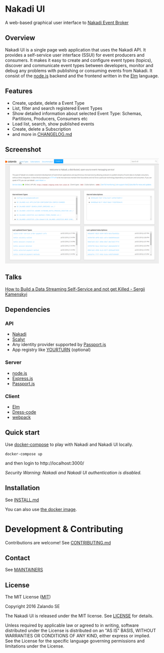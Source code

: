 # Nakadi UI
A web-based graphical user interface to [Nakadi Event Broker](https://nakadi.io)

## Overview
Nakadi UI is a single page web application that uses the Nakadi API.
It provides a self-service user interface (SSUI) for event producers and consumers.
It makes it easy to create and configure event types (topics), discover and communicate event types
between developers, monitor and debug any problems with publishing or consuming events from Nakadi.
It consist of the [node.js](https://nodejs.org) backend and the frontend written in the  [Elm](http://elm-lang.org) language.

## Features
* Create, update, delete a Event Type
* List, filter and search registered Event Types
* Show detailed information about selected Event Type: Schemas, Partitions, Producers, Consumers etc
* Load list, search, show published events
* Create, delete a Subscription
* and more in [CHANGELOG.md](CHANGELOG.md)

## Screenshot
![Nakadi UI](screenshot.gif)

## Talks
[How to Build a Data Streaming Self-Service and not get Killed - Sergii Kamenskyi](https://www.youtube.com/watch?v=nnHQp2juucw)

## Dependencies

### API
* [Nakadi](https://nakadi.io)
* [Scalyr](https://scalyr.com)
* Any identity provider supported by [Passport.js](http://passportjs.org/)
* App registry like [YOURTURN](http://docs.stups.io/en/latest/components/yourturn.html) (optional)

### Server
* [node.js](https://nodejs.org)
* [Express.js](https://expressjs.com)
* [Passport.js](http://passportjs.org/)

### Client
* [Elm](http://elm-lang.org)
* [Dress-code](https://zalando.github.io/dress-code/)
* [webpack](http://webpack.github.io/)

## Quick start
Use [docker-compose](https://docs.docker.com/compose/) to play with Nakadi and Nakadi UI locally.

```
docker-compose up
```

and then login to http://localhost:3000/

*Security Warning: Nakadi and Nakadi UI authentication is disabled.*

## Installation
See [INSTALL.md](INSTALL.md)

You can also use [the docker image](https://hub.docker.com/r/nakadi/nakadi-ui/).


# Development & Contributing

Contributions are welcome! See [CONTRIBUTING.md](CONTRIBUTING.md)

## Contact
See [MAINTAINERS](MAINTAINERS)

## License
The MIT License ([MIT](LICENSE))

Copyright 2016 Zalando SE

The Nakadi UI is released under the MIT license. See [LICENSE](LICENSE) for details.

Unless required by applicable law or agreed to in writing, software distributed
under the License is distributed on an "AS IS" BASIS, WITHOUT WARRANTIES OR
CONDITIONS OF ANY KIND, either express or implied. See the License for the specific
language governing permissions and limitations under the License.
